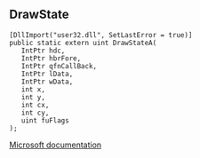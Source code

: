 ## DrawState

```
[DllImport("user32.dll", SetLastError = true)]
public static extern uint DrawStateA(
   IntPtr hdc,
   IntPtr hbrFore,
   IntPtr qfnCallBack,
   IntPtr lData,
   IntPtr wData,
   int x,
   int y,
   int cx,
   int cy,
   uint fuFlags
);
```

[Microsoft documentation](https://docs.microsoft.com/en-us/windows/win32/api/winuser/nf-winuser-drawstatea)
